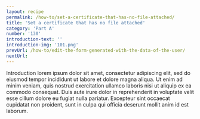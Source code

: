 ```yaml
---
layout: recipe
permalink: /how-to/set-a-certificate-that-has-no-file-attached/
title: 'Set a certificate that has no file attached'
category: 'Part A'
number: '130'
introduction-text: ''
introduction-img: '101.png'
prevUrl: /how-to/edit-the-form-generated-with-the-data-of-the-user/
nextUrl: 
---
```


Introduction lorem ipsum dolor sit amet, consectetur adipiscing elit, sed do eiusmod tempor incididunt ut labore et dolore magna aliqua. Ut enim ad minim veniam, quis nostrud exercitation ullamco laboris nisi ut aliquip ex ea commodo consequat. Duis aute irure dolor in reprehenderit in voluptate velit esse cillum dolore eu fugiat nulla pariatur. Excepteur sint occaecat cupidatat non proident, sunt in culpa qui officia deserunt mollit anim id est laborum.

